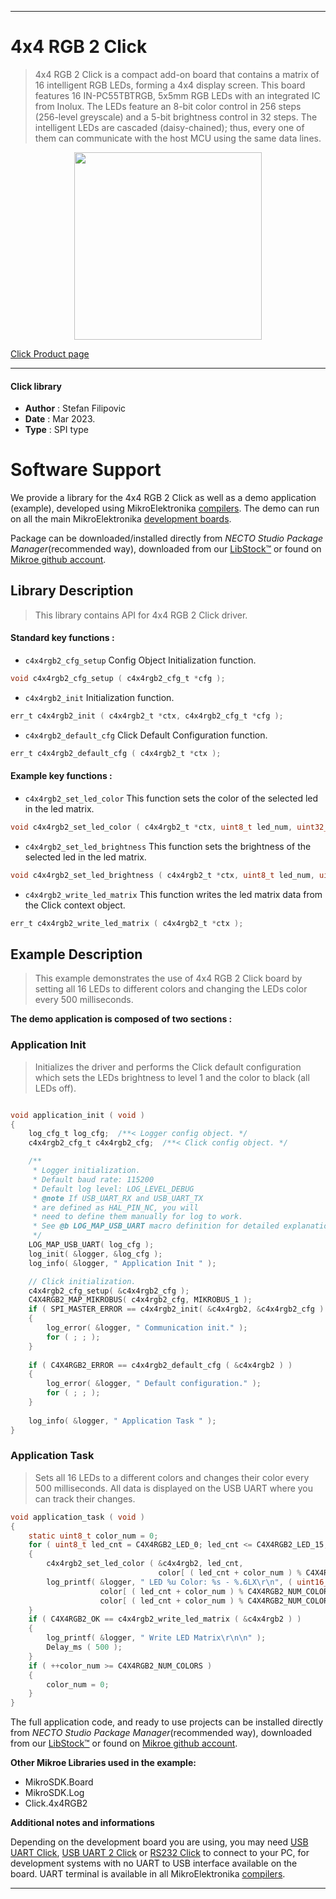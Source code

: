 
---
# 4x4 RGB 2 Click

> 4x4 RGB 2 Click is a compact add-on board that contains a matrix of 16 intelligent RGB LEDs, forming a 4x4 display screen. This board features 16 IN-PC55TBTRGB, 5x5mm RGB LEDs with an integrated IC from Inolux. The LEDs feature an 8-bit color control in 256 steps (256-level greyscale) and a 5-bit brightness control in 32 steps. The intelligent LEDs are cascaded (daisy-chained); thus, every one of them can communicate with the host MCU using the same data lines.

<p align="center">
  <img src="https://download.mikroe.com/images/click_for_ide/4x4rgb2_click.png" height=300px>
</p>

[Click Product page](https://www.mikroe.com/4x4-rgb-2-click)

---


#### Click library

- **Author**        : Stefan Filipovic
- **Date**          : Mar 2023.
- **Type**          : SPI type


# Software Support

We provide a library for the 4x4 RGB 2 Click
as well as a demo application (example), developed using MikroElektronika
[compilers](https://www.mikroe.com/necto-studio).
The demo can run on all the main MikroElektronika [development boards](https://www.mikroe.com/development-boards).

Package can be downloaded/installed directly from *NECTO Studio Package Manager*(recommended way), downloaded from our [LibStock&trade;](https://libstock.mikroe.com) or found on [Mikroe github account](https://github.com/MikroElektronika/mikrosdk_click_v2/tree/master/clicks).

## Library Description

> This library contains API for 4x4 RGB 2 Click driver.

#### Standard key functions :

- `c4x4rgb2_cfg_setup` Config Object Initialization function.
```c
void c4x4rgb2_cfg_setup ( c4x4rgb2_cfg_t *cfg );
```

- `c4x4rgb2_init` Initialization function.
```c
err_t c4x4rgb2_init ( c4x4rgb2_t *ctx, c4x4rgb2_cfg_t *cfg );
```

- `c4x4rgb2_default_cfg` Click Default Configuration function.
```c
err_t c4x4rgb2_default_cfg ( c4x4rgb2_t *ctx );
```

#### Example key functions :

- `c4x4rgb2_set_led_color` This function sets the color of the selected led in the led matrix.
```c
void c4x4rgb2_set_led_color ( c4x4rgb2_t *ctx, uint8_t led_num, uint32_t rgb );
```

- `c4x4rgb2_set_led_brightness` This function sets the brightness of the selected led in the led matrix.
```c
void c4x4rgb2_set_led_brightness ( c4x4rgb2_t *ctx, uint8_t led_num, uint8_t brightness );
```

- `c4x4rgb2_write_led_matrix` This function writes the led matrix data from the Click context object.
```c
err_t c4x4rgb2_write_led_matrix ( c4x4rgb2_t *ctx );
```

## Example Description

> This example demonstrates the use of 4x4 RGB 2 Click board by setting all 16 LEDs to different colors and changing the LEDs color every 500 milliseconds. 

**The demo application is composed of two sections :**

### Application Init

> Initializes the driver and performs the Click default configuration which sets the LEDs brightness to level 1 and the color to black (all LEDs off).

```c

void application_init ( void )
{
    log_cfg_t log_cfg;  /**< Logger config object. */
    c4x4rgb2_cfg_t c4x4rgb2_cfg;  /**< Click config object. */

    /** 
     * Logger initialization.
     * Default baud rate: 115200
     * Default log level: LOG_LEVEL_DEBUG
     * @note If USB_UART_RX and USB_UART_TX 
     * are defined as HAL_PIN_NC, you will 
     * need to define them manually for log to work. 
     * See @b LOG_MAP_USB_UART macro definition for detailed explanation.
     */
    LOG_MAP_USB_UART( log_cfg );
    log_init( &logger, &log_cfg );
    log_info( &logger, " Application Init " );

    // Click initialization.
    c4x4rgb2_cfg_setup( &c4x4rgb2_cfg );
    C4X4RGB2_MAP_MIKROBUS( c4x4rgb2_cfg, MIKROBUS_1 );
    if ( SPI_MASTER_ERROR == c4x4rgb2_init( &c4x4rgb2, &c4x4rgb2_cfg ) )
    {
        log_error( &logger, " Communication init." );
        for ( ; ; );
    }
    
    if ( C4X4RGB2_ERROR == c4x4rgb2_default_cfg ( &c4x4rgb2 ) )
    {
        log_error( &logger, " Default configuration." );
        for ( ; ; );
    }
    
    log_info( &logger, " Application Task " );
}

```

### Application Task

> Sets all 16 LEDs to a different colors and changes their color every 500 milliseconds. All data is displayed on the USB UART where you can track their changes.

```c
void application_task ( void )
{
    static uint8_t color_num = 0;
    for ( uint8_t led_cnt = C4X4RGB2_LED_0; led_cnt <= C4X4RGB2_LED_15; led_cnt++ )
    {
        c4x4rgb2_set_led_color ( &c4x4rgb2, led_cnt, 
                                 color[ ( led_cnt + color_num ) % C4X4RGB2_NUM_COLORS ].rgb );
        log_printf( &logger, " LED %u Color: %s - %.6LX\r\n", ( uint16_t ) led_cnt, 
                    color[ ( led_cnt + color_num ) % C4X4RGB2_NUM_COLORS ].name, 
                    color[ ( led_cnt + color_num ) % C4X4RGB2_NUM_COLORS ].rgb );
    }
    if ( C4X4RGB2_OK == c4x4rgb2_write_led_matrix ( &c4x4rgb2 ) )
    {
        log_printf( &logger, " Write LED Matrix\r\n\n" );
        Delay_ms ( 500 );
    }
    if ( ++color_num >= C4X4RGB2_NUM_COLORS )
    {
        color_num = 0;
    }
}
```

The full application code, and ready to use projects can be installed directly from *NECTO Studio Package Manager*(recommended way), downloaded from our [LibStock&trade;](https://libstock.mikroe.com) or found on [Mikroe github account](https://github.com/MikroElektronika/mikrosdk_click_v2/tree/master/clicks).

**Other Mikroe Libraries used in the example:**

- MikroSDK.Board
- MikroSDK.Log
- Click.4x4RGB2

**Additional notes and informations**

Depending on the development board you are using, you may need
[USB UART Click](https://www.mikroe.com/usb-uart-click),
[USB UART 2 Click](https://www.mikroe.com/usb-uart-2-click) or
[RS232 Click](https://www.mikroe.com/rs232-click) to connect to your PC, for
development systems with no UART to USB interface available on the board. UART
terminal is available in all MikroElektronika
[compilers](https://shop.mikroe.com/compilers).

---
